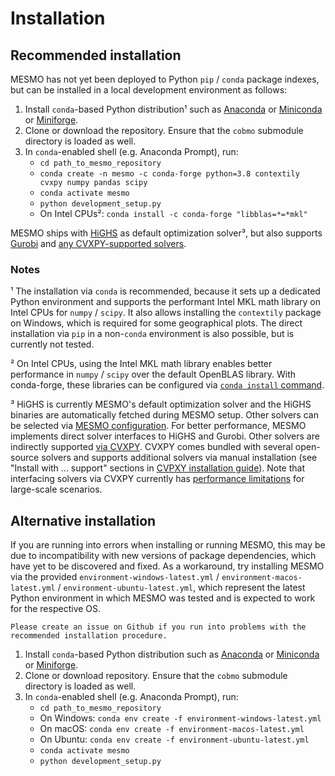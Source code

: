 # Installation

## Recommended installation

MESMO has not yet been deployed to Python `pip` / `conda` package indexes, but can be installed in a local development environment as follows:

1. Install `conda`-based Python distribution¹ such as [Anaconda](https://www.anaconda.com/distribution/) or [Miniconda](https://docs.conda.io/en/latest/miniconda.html) or [Miniforge](https://github.com/conda-forge/miniforge).
2. Clone or download the repository. Ensure that the `cobmo` submodule directory is loaded as well.
3. In `conda`-enabled shell (e.g. Anaconda Prompt), run:
    - `cd path_to_mesmo_repository`
    - `conda create -n mesmo -c conda-forge python=3.8 contextily cvxpy numpy pandas scipy`
    - `conda activate mesmo`
    - `python development_setup.py`
    - On Intel CPUs²: `conda install -c conda-forge "libblas=*=*mkl"`

MESMO ships with [HiGHS](https://highs.dev/) as default optimization solver³, but also supports [Gurobi](http://www.gurobi.com/) and [any CVXPY-supported solvers](https://www.cvxpy.org/tutorial/advanced/index.html#choosing-a-solver).

### Notes

¹ The installation via `conda` is recommended, because it sets up a dedicated Python environment and supports the performant Intel MKL math library on Intel CPUs for `numpy` / `scipy`. It also allows installing the `contextily` package on Windows, which is required for some geographical plots. The direct installation via `pip` in a non-`conda` environment is also possible, but is currently not tested.

² On Intel CPUs, using the Intel MKL math library enables better performance in `numpy` / `scipy` over the default OpenBLAS library. With conda-forge, these libraries can be configured via [`conda install` command](https://conda-forge.org/docs/maintainer/knowledge_base.html#switching-blas-implementation).

³ HiGHS is currently MESMO's default optimization solver and the HiGHS binaries are automatically fetched during MESMO setup. Other solvers can be selected via [MESMO configuration](configuration_reference.md#optimization-solver-configuration). For better performance, MESMO implements direct solver interfaces to HiGHS and Gurobi. Other solvers are indirectly supported [via CVXPY](https://www.cvxpy.org/tutorial/advanced/index.html#choosing-a-solver). CVXPY comes bundled with several open-source solvers and supports additional solvers via manual installation (see "Install with ... support" sections in [CVPXY installation guide](https://www.cvxpy.org/install/index.html)). Note that interfacing solvers via CVXPY currently has [performance limitations](https://github.com/cvxpy/cvxpy/issues/704) for large-scale scenarios.

## Alternative installation

If you are running into errors when installing or running MESMO, this may be due to incompatibility with new versions of package dependencies, which have yet to be discovered and fixed. As a workaround, try installing MESMO via the provided `environment-windows-latest.yml` / `environment-macos-latest.yml` / `environment-ubuntu-latest.yml`, which represent the latest Python environment in which MESMO was tested and is expected to work for the respective OS.

```{important}
Please create an issue on Github if you run into problems with the recommended installation procedure.
```

1. Install `conda`-based Python distribution such as [Anaconda](https://www.anaconda.com/distribution/) or [Miniconda](https://docs.conda.io/en/latest/miniconda.html) or [Miniforge](https://github.com/conda-forge/miniforge).
2. Clone or download repository. Ensure that the `cobmo` submodule directory is loaded as well.
4. In `conda`-enabled shell (e.g. Anaconda Prompt), run:
    - `cd path_to_mesmo_repository`
    - On Windows: `conda env create -f environment-windows-latest.yml`
    - On macOS: `conda env create -f environment-macos-latest.yml`
    - On Ubuntu: `conda env create -f environment-ubuntu-latest.yml`
    - `conda activate mesmo`
    - `python development_setup.py`
